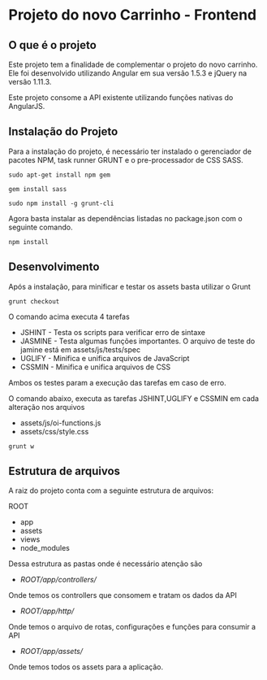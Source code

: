 # Projeto do novo Carrinho - Frontend

## O que é o projeto


Este projeto tem a finalidade de complementar o projeto do novo carrinho. Ele foi desenvolvido utilizando Angular em sua versão 1.5.3 e jQuery na versão 1.11.3.

Este projeto consome a API existente utilizando funções nativas do AngularJS.


## Instalação do Projeto

Para a instalação do projeto, é necessário ter instalado o gerenciador de pacotes NPM, task runner GRUNT e o pre-processador de CSS SASS.

```shell
sudo apt-get install npm gem
```
```shell
gem install sass
```

```shell
sudo npm install -g grunt-cli
```
Agora basta instalar as dependências listadas no package.json com o seguinte comando.

```shell
npm install
```

## Desenvolvimento

Após a instalação, para minificar e testar os assets basta utilizar o Grunt

```shell
grunt checkout
```

O comando acima executa 4 tarefas

- JSHINT  - Testa os scripts para verificar erro de sintaxe
- JASMINE - Testa algumas funções importantes. O arquivo de teste do jamine está em assets/js/tests/spec
- UGLIFY  - Minifica e unifica arquivos de JavaScript
- CSSMIN  - Minifica e unifica arquivos de CSS

Ambos os testes param a execução das tarefas em caso de erro.

O comando abaixo, executa as tarefas JSHINT,UGLIFY e CSSMIN em cada alteração nos arquivos

- assets/js/oi-functions.js
- assets/css/style.css

```shell
grunt w
```

## Estrutura de arquivos

A raiz do projeto conta com a seguinte estrutura de arquivos:

ROOT
- app
- assets
- views
- node_modules

Dessa estrutura as pastas onde é necessário atenção são

- *ROOT/app/controllers/*

Onde temos os controllers que consomem e tratam os dados da API

- *ROOT/app/http/*

Onde temos o arquivo de rotas, configurações e funções para consumir a API

- *ROOT/app/assets/*

Onde temos todos os assets para a aplicação.
